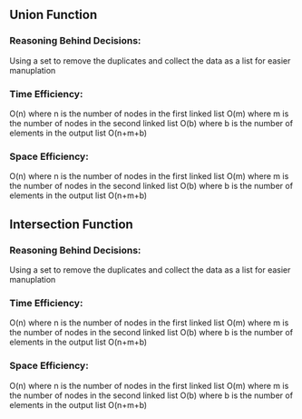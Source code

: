 
## Union Function

### Reasoning Behind Decisions:
Using a set to remove the duplicates and collect the data as a list for easier manuplation 
### Time Efficiency:
O(n) where n is the number of nodes in the first linked list
O(m) where m is the number of nodes in the second linked list
O(b) where b is the number of elements in the output list
O(n+m+b)
### Space Efficiency:
O(n) where n is the number of nodes in the first linked list
O(m) where m is the number of nodes in the second linked list
O(b) where b is the number of elements in the output list
O(n+m+b)
## Intersection Function

### Reasoning Behind Decisions:
Using a set to remove the duplicates and collect the data as a list for easier manuplation 
### Time Efficiency:
O(n) where n is the number of nodes in the first linked list
O(m) where m is the number of nodes in the second linked list
O(b) where b is the number of elements in the output list
O(n+m+b)
### Space Efficiency:
O(n) where n is the number of nodes in the first linked list
O(m) where m is the number of nodes in the second linked list
O(b) where b is the number of elements in the output list
O(n+m+b)